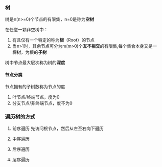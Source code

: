 ### 树
树是n(n>=0)个节点的有限集，n=0是称为**空树**

在任意一颗非空树中：
1. 有且仅有一个特定的称为**根**（Root）的节点
2. 当n>1时，其余节点可分为m(m>0)个**互不相交**的有限集,每个集合本身又是一棵树，为根的**子树**

树中节点最大层次称为树的**深度**

#### 节点分类
节点拥有的子树数称为节点的度
1. 叶节点/终端节点，度为0
2. 分支节点/非终端节点，度不为0

#### 

### 遍历树的方式
1. 前序遍历
    先访问根节点，然后从左至右向下遍历
2. 中序遍历
    
3. 后序遍历

4. 层序遍历